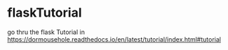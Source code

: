 # flaskTutorial
go thru the flask Tutorial in https://dormousehole.readthedocs.io/en/latest/tutorial/index.html#tutorial
